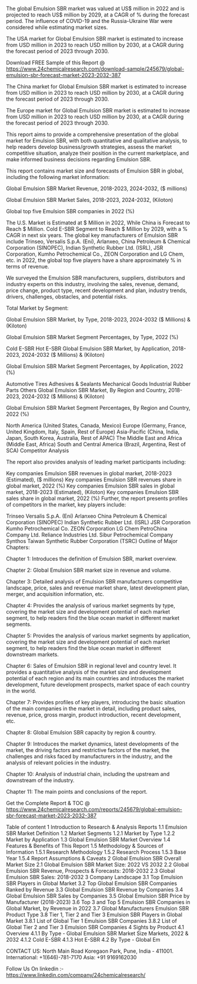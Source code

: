 The global Emulsion SBR market was valued at US$ million in 2022 and is projected to reach US$ million by 2029, at a CAGR of % during the forecast period. The influence of COVID-19 and the Russia-Ukraine War were considered while estimating market sizes.

The USA market for Global Emulsion SBR market is estimated to increase from USD million in 2023 to reach USD million by 2030, at a CAGR during the forecast period of 2023 through 2030.

Download FREE Sample of this Report @ https://www.24chemicalresearch.com/download-sample/245679/global-emulsion-sbr-forecast-market-2023-2032-387

The China market for Global Emulsion SBR market is estimated to increase from USD million in 2023 to reach USD million by 2030, at a CAGR during the forecast period of 2023 through 2030.

The Europe market for Global Emulsion SBR market is estimated to increase from USD million in 2023 to reach USD million by 2030, at a CAGR during the forecast period of 2023 through 2030.

This report aims to provide a comprehensive presentation of the global market for Emulsion SBR, with both quantitative and qualitative analysis, to help readers develop business/growth strategies, assess the market competitive situation, analyze their position in the current marketplace, and make informed business decisions regarding Emulsion SBR.

This report contains market size and forecasts of Emulsion SBR in global, including the following market information:

Global Emulsion SBR Market Revenue, 2018-2023, 2024-2032, ($ millions)

Global Emulsion SBR Market Sales, 2018-2023, 2024-2032, (Kiloton)

Global top five Emulsion SBR companies in 2022 (%)

The U.S. Market is Estimated at $ Million in 2022, While China is Forecast to Reach $ Million.
Cold E-SBR Segment to Reach $ Million by 2029, with a % CAGR in next six years.
The global key manufacturers of Emulsion SBR include Trinseo, Versalis S.p.A. (Eni), Arlanxeo, China Petroleum & Chemical Corporation (SINOPEC), Indian Synthetic Rubber Ltd. (ISRL), JSR Corporation, Kumho Petrochemical Co., ZEON Corporation and LG Chem, etc. in 2022, the global top five players have a share approximately % in terms of revenue.

We surveyed the Emulsion SBR manufacturers, suppliers, distributors and industry experts on this industry, involving the sales, revenue, demand, price change, product type, recent development and plan, industry trends, drivers, challenges, obstacles, and potential risks.

Total Market by Segment:

Global Emulsion SBR Market, by Type, 2018-2023, 2024-2032 ($ Millions) & (Kiloton)

Global Emulsion SBR Market Segment Percentages, by Type, 2022 (%)

Cold E-SBR
Hot E-SBR
Global Emulsion SBR Market, by Application, 2018-2023, 2024-2032 ($ Millions) & (Kiloton)

Global Emulsion SBR Market Segment Percentages, by Application, 2022 (%)

Automotive Tires
Adhesives & Sealants
Mechanical Goods
Industrial Rubber Parts
Others
Global Emulsion SBR Market, By Region and Country, 2018-2023, 2024-2032 ($ Millions) & (Kiloton)

Global Emulsion SBR Market Segment Percentages, By Region and Country, 2022 (%)

North America (United States, Canada, Mexico)
Europe (Germany, France, United Kingdom, Italy, Spain, Rest of Europe)
Asia-Pacific (China, India, Japan, South Korea, Australia, Rest of APAC)
The Middle East and Africa (Middle East, Africa)
South and Central America (Brazil, Argentina, Rest of SCA)
Competitor Analysis

The report also provides analysis of leading market participants including:

Key companies Emulsion SBR revenues in global market, 2018-2023 (Estimated), ($ millions)
Key companies Emulsion SBR revenues share in global market, 2022 (%)
Key companies Emulsion SBR sales in global market, 2018-2023 (Estimated), (Kiloton)
Key companies Emulsion SBR sales share in global market, 2022 (%)
Further, the report presents profiles of competitors in the market, key players include:

Trinseo
Versalis S.p.A. (Eni)
Arlanxeo
China Petroleum & Chemical Corporation (SINOPEC)
Indian Synthetic Rubber Ltd. (ISRL)
JSR Corporation
Kumho Petrochemical Co.
ZEON Corporation
LG Chem
PetroChina Company Ltd.
Reliance Industries Ltd.
Sibur Petrochemical Company
Synthos
Taiwan Synthetic Rubber Corporation (TSRC)
Outline of Major Chapters:

Chapter 1: Introduces the definition of Emulsion SBR, market overview.

Chapter 2: Global Emulsion SBR market size in revenue and volume.

Chapter 3: Detailed analysis of Emulsion SBR manufacturers competitive landscape, price, sales and revenue market share, latest development plan, merger, and acquisition information, etc.

Chapter 4: Provides the analysis of various market segments by type, covering the market size and development potential of each market segment, to help readers find the blue ocean market in different market segments.

Chapter 5: Provides the analysis of various market segments by application, covering the market size and development potential of each market segment, to help readers find the blue ocean market in different downstream markets.

Chapter 6: Sales of Emulsion SBR in regional level and country level. It provides a quantitative analysis of the market size and development potential of each region and its main countries and introduces the market development, future development prospects, market space of each country in the world.

Chapter 7: Provides profiles of key players, introducing the basic situation of the main companies in the market in detail, including product sales, revenue, price, gross margin, product introduction, recent development, etc.

Chapter 8: Global Emulsion SBR capacity by region & country.

Chapter 9: Introduces the market dynamics, latest developments of the market, the driving factors and restrictive factors of the market, the challenges and risks faced by manufacturers in the industry, and the analysis of relevant policies in the industry.

Chapter 10: Analysis of industrial chain, including the upstream and downstream of the industry.

Chapter 11: The main points and conclusions of the report.

Get the Complete Report & TOC @ https://www.24chemicalresearch.com/reports/245679/global-emulsion-sbr-forecast-market-2023-2032-387

Table of content
1 Introduction to Research & Analysis Reports
1.1 Emulsion SBR Market Definition
1.2 Market Segments
1.2.1 Market by Type
1.2.2 Market by Application
1.3 Global Emulsion SBR Market Overview
1.4 Features & Benefits of This Report
1.5 Methodology & Sources of Information
1.5.1 Research Methodology
1.5.2 Research Process
1.5.3 Base Year
1.5.4 Report Assumptions & Caveats
2 Global Emulsion SBR Overall Market Size
2.1 Global Emulsion SBR Market Size: 2022 VS 2032
2.2 Global Emulsion SBR Revenue, Prospects & Forecasts: 2018-2032
2.3 Global Emulsion SBR Sales: 2018-2032
3 Company Landscape
3.1 Top Emulsion SBR Players in Global Market
3.2 Top Global Emulsion SBR Companies Ranked by Revenue
3.3 Global Emulsion SBR Revenue by Companies
3.4 Global Emulsion SBR Sales by Companies
3.5 Global Emulsion SBR Price by Manufacturer (2018-2023)
3.6 Top 3 and Top 5 Emulsion SBR Companies in Global Market, by Revenue in 2022
3.7 Global Manufacturers Emulsion SBR Product Type
3.8 Tier 1, Tier 2 and Tier 3 Emulsion SBR Players in Global Market
3.8.1 List of Global Tier 1 Emulsion SBR Companies
3.8.2 List of Global Tier 2 and Tier 3 Emulsion SBR Companies
4 Sights by Product
4.1 Overview
4.1.1 By Type - Global Emulsion SBR Market Size Markets, 2022 & 2032
4.1.2 Cold E-SBR
4.1.3 Hot E-SBR
4.2 By Type - Global Em

CONTACT US:
North Main Road Koregaon Park, Pune, India - 411001.
International: +1(646)-781-7170
Asia: +91 9169162030

Follow Us On linkedin :- https://www.linkedin.com/company/24chemicalresearch/
